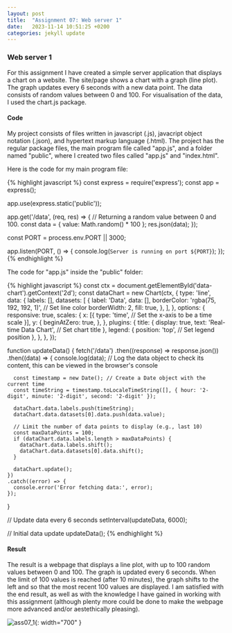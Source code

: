 ```yaml
---
layout: post
title:  "Assignment 07: Web server 1"
date:   2023-11-14 10:51:25 +0200
categories: jekyll update
---
```


### **Web server 1**  

For this assignment I have created a simple server application that displays a chart on a website. The site/page shows a chart with a graph (line plot). The graph updates every 6 seconds with a new data point. The data consists of random values between 0 and 100. For visualisation of the data, I used the chart.js package.

#### Code

My project consists of files written in javascript (.js), javacript object notation (.json), and hypertext markup language (.html). The project has the regular package files, the main program file called "app.js", and a folder named "public", where I created two files called "app.js" and "index.html".

Here is the code for my main program file:

{% highlight javascript %}
const express = require('express');
const app = express();

app.use(express.static('public'));

app.get('/data', (req, res) => {
  // Returning a random value between 0 and 100.
  const data = { value: Math.random() * 100 };
  res.json(data);
});

const PORT = process.env.PORT || 3000;

app.listen(PORT, () => {
  console.log(`Server is running on port ${PORT}`);
});
{% endhighlight %}

The code for "app.js" inside the "public" folder:

{% highlight javascript %}
const ctx = document.getElementById('data-chart').getContext('2d');
const dataChart = new Chart(ctx, {
  type: 'line',
  data: {
    labels: [],
    datasets: [
      {
        label: 'Data',
        data: [],
        borderColor: 'rgba(75, 192, 192, 1)', // Set line color
        borderWidth: 2,
        fill: true,
      },
    ],
  },
  options: {
    responsive: true,
    scales: {
      x: [{
        type: 'time', // Set the x-axis to be a time scale
      }],
      y: {
        beginAtZero: true,
      },
    },
    plugins: {
      title: {
        display: true,
        text: 'Real-time Data Chart', // Set chart title
      },
      legend: {
        position: 'top', // Set legend position
      },
    },
  },
});

function updateData() {
  fetch('/data')
    .then((response) => response.json())
    .then((data) => {
      console.log(data); // Log the data object to check its content, this can be viewed in the browser's console

      const timestamp = new Date(); // Create a Date object with the current time
      const timeString = timestamp.toLocaleTimeString([], { hour: '2-digit', minute: '2-digit', second: '2-digit' });
      
      dataChart.data.labels.push(timeString);
      dataChart.data.datasets[0].data.push(data.value);

      // Limit the number of data points to display (e.g., last 10)
      const maxDataPoints = 100;
      if (dataChart.data.labels.length > maxDataPoints) {
        dataChart.data.labels.shift();
        dataChart.data.datasets[0].data.shift();
      }

      dataChart.update();
    })
    .catch((error) => {
      console.error('Error fetching data:', error);
    });
}

// Update data every 6 seconds
setInterval(updateData, 6000);

// Initial data update
updateData();
{% endhighlight %}

#### Result

The result is a webpage that displays a line plot, with up to 100 random values between 0 and 100. The graph is updated every 6 seconds. When the limit of 100 values is reached (after 10 minutes), the graph shifts to the left and so that the most recent 100 values are displayed. I am satisfied with the end result, as well as with the knowledge I have gained in working with this assignment (although plenty more could be done to make the webpage more advanced and/or aestethically pleasing).

![ass07_1](https://github.com/PrinceSig/ADA525/assets/94006886/d3b3f120-d5d5-4832-942f-c627ebce9eb0){: width="700" }